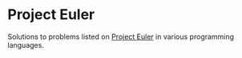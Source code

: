 # Project Euler

Solutions to problems listed on [Project Euler](https://projecteuler.net) in various programming languages.

